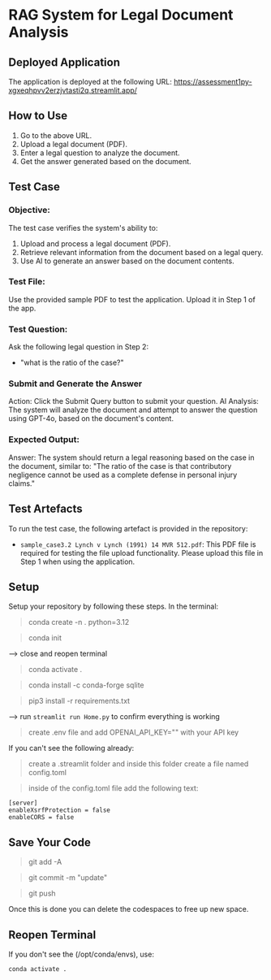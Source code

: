 # RAG System for Legal Document Analysis

## Deployed Application
The application is deployed at the following URL:
https://assessment1py-xgxeqhpvv2erzjvtasti2q.streamlit.app/

## How to Use
1. Go to the above URL.
2. Upload a legal document (PDF).
3. Enter a legal question to analyze the document.
4. Get the answer generated based on the document.

## Test Case

### Objective:
The test case verifies the system's ability to:

1. Upload and process a legal document (PDF).
2. Retrieve relevant information from the document based on a legal query.
2. Use AI to generate an answer based on the document contents.

### Test File:
Use the provided sample PDF to test the application. Upload it in Step 1 of the app.

### Test Question:
Ask the following legal question in Step 2: 
- "what is the ratio of the case?"

### Submit and Generate the Answer
Action: Click the Submit Query button to submit your question.
AI Analysis: The system will analyze the document and attempt to answer the question using GPT-4o, based on the document's content.

### Expected Output:
Answer: The system should return a legal reasoning based on the case in the document, similar to:
"The ratio of the case is that contributory negligence cannot be used as a complete defense in personal injury claims."

## Test Artefacts

To run the test case, the following artefact is provided in the repository:
- `sample_case3.2 Lynch v Lynch (1991) 14 MVR 512.pdf`: This PDF file is required for testing the file upload functionality. Please upload this file in Step 1 when using the application.


## Setup

Setup your repository by following these steps. In the terminal:

> conda create -n . python=3.12

> conda init

--> close and reopen terminal

> conda activate .

> conda install -c conda-forge sqlite

> pip3 install -r requirements.txt

--> run `streamlit run Home.py` to confirm everything is working

> create .env file and add OPENAI_API_KEY="" with your API key

If you can't see the following already:

> create a .streamlit folder and inside this folder create a file named config.toml

> inside of the config.toml file add the following text:

```
[server]
enableXsrfProtection = false
enableCORS = false
```

## Save Your Code

> git add -A

> git commit -m "update"

> git push

Once this is done you can delete the codespaces to free up new space.

## Reopen Terminal

If you don't see the (/opt/conda/envs), use:

`conda activate .`